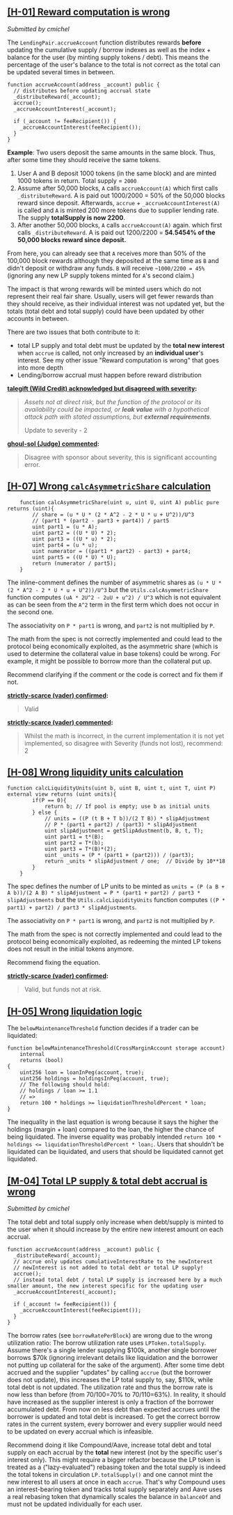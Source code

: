 ## [[H-01] Reward computation is wrong](https://github.com/code-423n4/2021-07-wildcredit-findings/issues/116)
_Submitted by cmichel_

The `LendingPair.accrueAccount` function distributes rewards **before** updating the cumulative supply / borrow indexes as well as the index + balance for the user (by minting supply tokens / debt).
This means the percentage of the user's balance to the total is not correct as the total can be updated several times in between.

```solidity
function accrueAccount(address _account) public {
  // distributes before updating accrual state
  _distributeReward(_account);
  accrue();
  _accrueAccountInterest(_account);

  if (_account != feeRecipient()) {
    _accrueAccountInterest(feeRecipient());
  }
}
```

**Example**: Two users deposit the same amounts in the same block. Thus, after some time they should receive the same tokens.
1. User A and B deposit 1000 tokens (in the same block) and are minted 1000 tokens in return. Total supply = `2000`
2. Assume after 50,000 blocks, `A` calls `accrueAccount(A)` which first calls `_distributeReward`. A is paid out 1000/2000 = 50% of the 50,000 blocks reward since deposit. Afterwards, `accrue` + `_accrueAccountInterest(A)` is called and `A` is minted 200 more tokens due to supplier lending rate. The supply **totalSupply is now 2200**.
3. After another 50,000 blocks, `A` calls `accrueAccount(A)` again. which first calls `_distributeReward`. A is paid out 1200/2200 = **54.5454% of the 50,000 blocks reward since deposit.**

From here, you can already see that `A` receives more than 50% of the 100,000 block rewards although they deposited at the same time as `B` and didn't deposit or withdraw any funds.
`B` will receive `~1000/2200 = 45%` (ignoring any new LP supply tokens minted for `A`'s second claim.)

The impact is that wrong rewards will be minted users which do not represent their real fair share. Usually, users will get fewer rewards than they should receive, as their individual interest was not updated yet, but the totals (total debt and total supply) could have been updated by other accounts in between.

There are two issues that both contribute to it:
- total LP supply and total debt must be updated by the **total new interest** when `accrue` is called, not only increased by an **individual user**'s interest. See my other issue "Reward computation is wrong" that goes into more depth
- Lending/borrow accrual must happen before reward distribution

**[talegift (Wild Credit) acknowledged but disagreed with severity](https://github.com/code-423n4/2021-07-wildcredit-findings/issues/116#issuecomment-880581152):**
 > _Assets not at direct risk, but the function of the protocol or its availability could be impacted, or **leak value** with a hypothetical attack path with stated assumptions, but **external requirements**._
>
> Update to severity - 2

**[ghoul-sol (Judge) commented](https://github.com/code-423n4/2021-07-wildcredit-findings/issues/116#issuecomment-890597758):**
 > Disagree with sponsor about severity, this is significant accounting error.
 
 ## [[H-07] Wrong `calcAsymmetricShare` calculation](https://github.com/code-423n4/2021-04-vader-findings/issues/214)

```Solidity
    function calcAsymmetricShare(uint u, uint U, uint A) public pure returns (uint){
        // share = (u * U * (2 * A^2 - 2 * U * u + U^2))/U^3
        // (part1 * (part2 - part3 + part4)) / part5
        uint part1 = (u * A);
        uint part2 = ((U * U) * 2);
        uint part3 = ((U * u) * 2);
        uint part4 = (u * u);
        uint numerator = ((part1 * part2) - part3) + part4;
        uint part5 = ((U * U) * U);
        return (numerator / part5);
    }
```

The inline-comment defines the number of asymmetric shares as `(u * U * (2 * A^2 - 2 * U * u + U^2))/U^3` but the `Utils.calcAsymmetricShare` function computes `(uA * 2U^2 - 2uU + u^2) / U^3` which is not equivalent as can be seen from the `A^2` term in the first term which does not occur in the second one.

The associativity on `P * part1` is wrong, and `part2` is not multiplied by `P`.

The math from the spec is not correctly implemented and could lead to the protocol being economically exploited, as the asymmetric share (which is used to determine the collateral value in base tokens) could be wrong. For example, it might be possible to borrow more than the collateral put up.

Recommend clarifying if the comment or the code is correct and fix them if not.

**[strictly-scarce (vader) confirmed](https://github.com/code-423n4/2021-04-vader-findings/issues/214#issuecomment-828468071):**
 > Valid

**[strictly-scarce (vader) commented](https://github.com/code-423n4/2021-04-vader-findings/issues/214#issuecomment-830635568):**
 > Whilst the math is incorrect, in the current implementation it is not yet implemented, so disagree with Severity (funds not lost), recommend: 2

## [[H-08] Wrong liquidity units calculation](https://github.com/code-423n4/2021-04-vader-findings/issues/204)

```Solidity
function calcLiquidityUnits(uint b, uint B, uint t, uint T, uint P) external view returns (uint units){
        if(P == 0){
            return b; // If pool is empty; use b as initial units
        } else {
            // units = ((P (t B + T b))/(2 T B)) * slipAdjustment
            // P * (part1 + part2) / (part3) * slipAdjustment
            uint slipAdjustment = getSlipAdustment(b, B, t, T);
            uint part1 = t*(B);
            uint part2 = T*(b);
            uint part3 = T*(B)*(2);
            uint _units = (P * (part1 + (part2))) / (part3);
            return _units * slipAdjustment / one;  // Divide by 10**18
        }
    }
```

The spec defines the number of LP units to be minted as `units = (P (a B + A b))/(2 A B) * slipAdjustment = P * (part1 + part2) / part3 * slipAdjustments` but the `Utils.calcLiquidityUnits` function computes `((P * part1) + part2) / part3 * slipAdjustments`.

The associativity on `P * part1` is wrong, and `part2` is not multiplied by `P`.

The math from the spec is not correctly implemented and could lead to the protocol being economically exploited, as redeeming the minted LP tokens does not result in the initial tokens anymore.

Recommend fixing the equation.

**[strictly-scarce (vader) confirmed](https://github.com/code-423n4/2021-04-vader-findings/issues/204#issuecomment-830609695):**
> Valid, but funds not at risk.


## [[H-05] Wrong liquidation logic](https://github.com/code-423n4/2021-04-marginswap-findings/issues/23)

The `belowMaintenanceThreshold` function decides if a trader can be liquidated:

```solidity
function belowMaintenanceThreshold(CrossMarginAccount storage account)
    internal
    returns (bool)
{
    uint256 loan = loanInPeg(account, true);
    uint256 holdings = holdingsInPeg(account, true);
    // The following should hold:
    // holdings / loan >= 1.1
    // =>
    return 100 * holdings >= liquidationThresholdPercent * loan;
}
```

The inequality in the last equation is wrong because it says the higher the holdings (margin + loan) compared to the loan, the higher the chance of being liquidated. The inverse equality was probably intended `return 100 * holdings <= liquidationThresholdPercent * loan;`. Users that shouldn't be liquidated can be liquidated, and users that should be liquidated cannot get liquidated.

## [[M-04] Total LP supply & total debt accrual is wrong](https://github.com/code-423n4/2021-07-wildcredit-findings/issues/115)
_Submitted by cmichel_

The total debt and total supply only increase when debt/supply is minted to the user when it should increase by the entire new interest amount on each accrual.

```solidity
function accrueAccount(address _account) public {
  _distributeReward(_account);
  // accrue only updates cumulativeInterestRate to the newInterest
  // newInterest is not added to total debt or total LP supply!
  accrue();
  // instead total debt / total LP supply is increased here by a much smaller amount, the new interest specific for the updating user
  _accrueAccountInterest(_account);

  if (_account != feeRecipient()) {
    _accrueAccountInterest(feeRecipient());
  }
}
```

The borrow rates (see `borrowRatePerBlock`) are wrong due to the wrong utilization ratio: The borrow utilization rate uses `LPToken.totalSupply`. Assume there's a single lender supplying \$100k, another single borrower borrows \$70k (ignoring irrelevant details like liquidation and the borrower not putting up collateral for the sake of the argument).
After some time debt accrued and the supplier "updates" by calling `accrue` (but the borrower does not update), this increases the LP total supply to, say, \$110k, while total debt is not updated. The utilization rate and thus the borrow rate is now less than before (from 70/100=70% to 70/110=63%). In reality, it should have increased as the supplier interest is only a fraction of the borrower accumulated debt. From now on less debt than expected accrues until the borrower is updated and total debt is increased.
To get the correct borrow rates in the current system, every borrower and every supplier would need to be updated on every accrual which is infeasible.

Recommend doing it like Compound/Aave, increase total debt and total supply on each accrual by the **total** new interest (not by the specific user's interest only).
This might require a bigger refactor because the LP token is treated as a ("lazy-evaluated") rebasing token and the total supply is indeed the total tokens in circulation `LP.totalSupply()` and one cannot mint the new interest to all users at once in each `accrue`.
That's why Compound uses an interest-bearing token and tracks total supply separately and Aave uses a real rebasing token that dynamically scales the balance in `balanceOf` and must not be updated individually for each user.